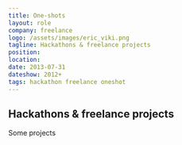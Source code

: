 ```yaml
---
title: One-shots
layout: role
company: freelance
logo: /assets/images/eric_viki.png
tagline: Hackathons & freelance projects
position: 
location: 
date: 2013-07-31
dateshow: 2012+
tags: hackathon freelance oneshot
---
```


## Hackathons & freelance projects

Some projects